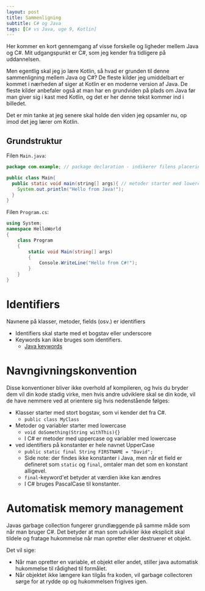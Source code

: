 ```yaml
---
layout: post
title: Sammenligning
subtitle: C# og Java
tags: [C# vs Java, uge 9, Kotlin]
---
```

Her kommer en kort gennemgang af visse forskelle og ligheder mellem Java og C#. Mit udgangspunkt er C#, som jeg kender fra tidligere på uddannelsen. 

Men egentlig skal jeg jo lære Kotlin, så hvad er grunden til denne sammenligning mellem Java og C#?
De fleste kilder jeg umiddelbart er kommet i nærheden af siger at Kotlin er en moderne version af Java. De fleste kilder anbefaler også at man har en grundviden på plads om Java før man giver sig i kast med Kotlin, og det er her denne tekst kommer ind i billedet.

Det er min tanke at jeg senere skal holde den viden jeg opsamler nu, op imod det jeg lærer om Kotlin. 

## Grundstruktur
Filen `Main.java`:
```java
package com.example; // package declaration - indikerer filens placering i projektet

public class Main{ 
  public static void main(string[] args){ // metoder starter med lowercase
    System.out.println("Hello from Java!");
  }
}

```

Filen `Program.cs`:
```C#
using System;
namespace HelloWorld
{
    class Program
    {
        static void Main(string[] args)
        {
            Console.WriteLine("Hello from C#!");
        }
    }
}

```
# Identifiers
Navnene på klasser, metoder, fields (osv.) er identifiers
- Identifiers skal starte med et bogstav eller underscore
- Keywords kan ikke bruges som identifiers.
  - [Java keywords](https://docs.oracle.com/javase/tutorial/java/nutsandbolts/_keywords.html)

# Navngivningskonvention
Disse konventioner bliver ikke overhold af kompileren, og hvis du bryder dem vil din kode stadig virke, men hvis andre udviklere skal se din kode, vil de have nemmere ved at orientere sig hvis nedenstående følges:
- Klasser starter med stort bogstav, som vi kender det fra C#.
  - `public class MyClass`
- Metoder og variabler starter med lowercase
  - `void doSomething(String withThis){}`
  - I C# er metoder med uppercase og variabler med lowercase
- ved identifiers på konstanter er hele navnet UpperCase
  - `public static final String FIRSTNAME = "David";`
  - Side note: der findes ikke konstanter i Java, men når et field er defineret som `static` og `final`, omtaler man det som en konstant alligevel.
  - `final`-keyword'et betyder at værdien ikke kan ændres
  - I C# bruges PascalCase til konstanter.
  
# Automatisk memory management
Javas garbage collection fungerer grundlæggende på samme måde som når man bruger C#. Det betyder at man som udvikler ikke eksplicit skal tildele og fratage hukommelse når man opretter eller destruerer et objekt.

Det vil sige:
- Når man opretter en variable, et objekt eller andet, stiller java automatisk hukommelse til rådighed til formålet.
- Når objektet ikke længere kan tilgås fra koden, vil garbage collectoren sørge for at rydde op og hukommelsen frigives igen.

